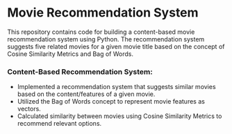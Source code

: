 # Movie Recommendation System

This repository contains code for building a content-based movie recommendation system using Python. The recommendation system suggests five related movies for a given movie title based on the concept of Cosine Similarity Metrics and Bag of Words.

### Content-Based Recommendation System:
- Implemented a recommendation system that suggests similar movies based on the content/features of a given movie.
- Utilized the Bag of Words concept to represent movie features as vectors.
- Calculated similarity between movies using Cosine Similarity Metrics to recommend relevant options.
